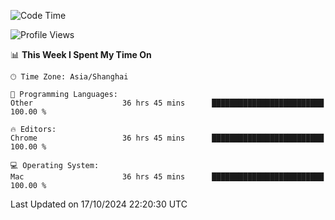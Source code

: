 <!--START_SECTION:waka-->
![Code Time](http://img.shields.io/badge/Code%20Time-2%2C880%20hrs%207%20mins-blue)

![Profile Views](http://img.shields.io/badge/Profile%20Views-0-blue)

📊 **This Week I Spent My Time On** 

```text
🕑︎ Time Zone: Asia/Shanghai

💬 Programming Languages: 
Other                    36 hrs 45 mins      █████████████████████████   100.00 % 

🔥 Editors: 
Chrome                   36 hrs 45 mins      █████████████████████████   100.00 % 

💻 Operating System: 
Mac                      36 hrs 45 mins      █████████████████████████   100.00 % 
```


 Last Updated on 17/10/2024 22:20:30 UTC
<!--END_SECTION:waka-->